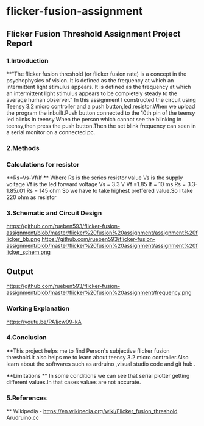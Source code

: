 # flicker-fusion-assignment
## Flicker Fusion Threshold Assignment Project Report
### 1.Introduction

**“The flicker fusion threshold (or flicker fusion rate) is a concept in the psychophysics of vision. It is defined as the frequency at which an intermittent light stimulus appears.
It is defined as the frequency at which an intermittent light stimulus appears
to be completely steady to the average human observer.”
In this assignment I constructed the circuit using Teensy 3.2 micro controller and a push button,led,resistor.When we upload the program the inbuilt.Push button connected to the 10th pin of the teensy
led blinks in teensy.When the person which cannot see the blinking in teensy,then press the push button.Then the set blink frequency can
seen in a serial monitor on a connected pc.

### 2.Methods
   
   ### Calculations for resistor
   **Rs=Vs-Vf/If
   ** Where Rs is the series resistor value
   Vs is the supply voltage
   Vf is the led forward voltage
    Vs = 3.3 V
    Vf =1.85
    If = 10 ms
     Rs = 3.3-1.85/.01
      Rs = 145 ohm
      So we have to take highest preffered value.So I take 220 ohm as resistor
      
      
 ### 3.Schematic and Circuit Design 
 https://github.com/rueben593/flicker-fusion-assignment/blob/master/flicker%20fusion%20assignment/assignment%20flicker_bb.png
 https://github.com/rueben593/flicker-fusion-assignment/blob/master/flicker%20fusion%20assignment/assignment%20flicker_schem.png
     
   ## Output
  https://github.com/rueben593/flicker-fusion-assignment/blob/master/flicker%20fusion%20assignment/frequency.png
    
  ### Working Explanation
   https://youtu.be/PA1jcw09-kA 
      
   ###  4.Conclusion
   
   **This project helps me to find Person's subjective flicker fusion threshold.It also helps me to learn about teensy 3.2 micro controller.Also learn about the softwares such as ardruino ,visual studio code and git hub .
   
   **Limitations 
   ** In some conditions we can see that serial plotter getting different values.In that cases values are not accurate.
   
   ###   5.References
   ** Wikipedia - https://en.wikipedia.org/wiki/Flicker_fusion_threshold
      Arudruino.cc
      
      
      
      
      
